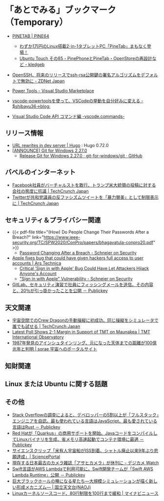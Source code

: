 # 「あとでみる」ブックマーク（Temporary）

- [PINETAB | PINE64](https://www.pine64.org/pinetab/)
    - [わずか1万円のLinux搭載2-in-1タブレットPC「PineTab」まもなく登場！](https://daily-gadget.net/2020/05/16/post-15100/)
    - [Ubuntu Touch その85 - PinePhoneとPineTab・OpenStoreの再設計など - kledgeb](https://kledgeb.blogspot.com/2020/05/ubuntu-touch-85-pinephonepinetabopensto.html)
- [OpenSSH、将来のリリースでssh-rsa公開鍵の署名アルゴリズムをデフォルトで無効に - ZDNet Japan](https://japan.zdnet.com/article/35154545/)

- [Power Tools - Visual Studio Marketplace](https://marketplace.visualstudio.com/items?itemName=ego-digital.vscode-powertools)
- [vscode-powertoolsを使って、VSCodeの挙動を自分好みに変える - $shibayu36->blog;](https://blog.shibayu36.org/entry/2019/12/02/193000)
- [Visual Studio Code API コマンド編 -vscode.commands-](https://clickan.click/vscode-command/)


## リリース情報

- [URL rewrites in dev server | Hugo](https://gohugo.io/news/0.72.0-relnotes/) : Hugo 0.72.0
- [[ANNOUNCE] Git for Windows 2.27.0](https://lore.kernel.org/git/20200601191702.6040-1-johannes.schindelin@gmx.de/T/#u)
    - [Release Git for Windows 2.27.0 · git-for-windows/git · GitHub](https://github.com/git-for-windows/git/releases/tag/v2.27.0.windows.1)

## バベルのインターネット

- [Facebook社員がバーチャルストを敢行、トランプ米大統領の投稿に対する会社の態度に抗議  |  TechCrunch Japan](https://jp.techcrunch.com/2020/06/02/2020-06-01-facebook-employees-stage-virtual-walkout-in-protest-of-companys-stance-on-trump-posts/)
- [Twitterが共和党議員の反ファシズムツイートを「暴力賛美」として制限表示に  |  TechCrunch Japan](https://jp.techcrunch.com/2020/06/02/2020-06-01-twitter-matt-gaetz-antifa-tweet/)

## セキュリティ＆プライバシー関連

- {{< pdf-file title="(How) Do People Change Their Passwords After a Breach?" link="https://www.ieee-security.org/TC/SPW2020/ConPro/papers/bhagavatula-conpro20.pdf" >}}
    - [Password Changing After a Breach - Schneier on Security](https://www.schneier.com/blog/archives/2020/06/password_changi.html)
- [Apple fixes bug that could have given hackers full access to user accounts | Ars Technica](https://arstechnica.com/information-technology/2020/06/apple-fixes-bug-that-could-have-given-hackers-unauthorized-to-user-accounts/)
    - [Critical 'Sign in with Apple' Bug Could Have Let Attackers Hijack Anyone's Account](https://thehackernews.com/2020/05/sign-in-with-apple-hacking.html)
    - ["Sign in with Apple" Vulnerability - Schneier on Security](https://www.schneier.com/blog/archives/2020/06/sign_in_with_ap.html)
- [GitLab、セキュリティ演習で社員にフィッシングメールを送信。その内容と、20％が引っ掛かったことを公開 － Publickey](https://www.publickey1.jp/blog/20/gitlab20.html)

## 天文関連

- [宇宙空間でのCrew Dragonの手動操縦に初成功、同じ操縦をシミュレータで誰でも試せる  |  TechCrunch Japan](https://jp.techcrunch.com/2020/06/01/2020-05-30-nasa-astronauts-successfully-pilot-spacexs-crew-dragon-spacecraft-manually-for-the-first-time/)
- [Latest Poll Shows 2-1 Margin in Support of TMT on Maunakea | TMT International Observatory](https://www.tmt.org/news/466)
- [1987年発見のアインシュタインリング、元になった天体までの距離が100億光年と判明 | sorae 宇宙へのポータルサイト](https://sorae.info/astronomy/20200602-einstein-ring.html)

## 知財関連


## Linux または Ubuntu に関する話題


## その他

- [Stack Overflowの調査によると、デベロッパーの5割以上が「フルスタック」エンジニアを自認。最も使われている言語はJavaScript、最も愛されている言語はRust － Publickey](https://www.publickey1.jp/blog/20/stack_overflow5javascriptrust.html)
- [Red Hatが「Quarkus」の商用サポートを開始。JavaコードをコンパイルしてLinuxバイナリを生成、省メモリ高速起動でコンテナ環境に最適 － Publickey](https://www.publickey1.jp/blog/20/red_hatquarkusjavalinux.html)
- [サイエンスクリップ「米有人宇宙船がISS到着、シャトル廃止以来9年ぶり悲願達成」| SciencePortal](https://scienceportal.jst.go.jp/clip/20200601_01.html)
- [現存する日本最古のカメラ雑誌「アサヒカメラ」が休刊に - デジカメ Watch](https://dc.watch.impress.co.jp/docs/news/1256/119/index.html)
- [Swift言語がAWS Lambdaで利用可能に。Swift開発チームが「Swift AWS Lambda Runtime」公開 － Publickey](https://www.publickey1.jp/blog/20/swiftaws_lambdaswiftswift_aws_lambda_runtime.html)
- [巨大ブラックホールの種になる星たち―大規模シミュレーションが描く新しい形成メカニズム― | 国立天文台(NAOJ)](https://www.nao.ac.jp/news/science/2020/20200602-cfca.html)
- [Linuxカーネルソースコード、80行制限を100行まで緩和 | マイナビニュース](https://news.mynavi.jp/article/20200602-1047066/)

<!-- eof -->
